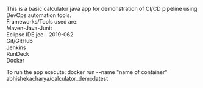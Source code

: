This is a basic calculator java app for demonstration of CI/CD pipeline using DevOps automation tools.  
Frameworks/Tools used are:  
Maven-Java-Junit  
Eclipse IDE jee - 2019-062  
Git/GitHub  
Jenkins  
RunDeck  
Docker    

To run the app execute: docker run --name "name of container" abhishekacharya/calculator_demo:latest
